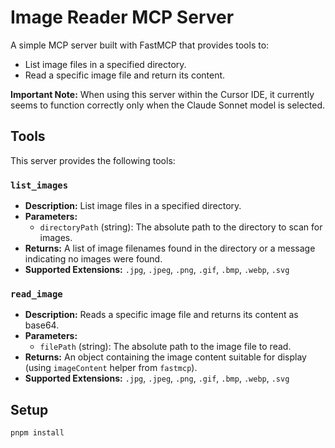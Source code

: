 # Image Reader MCP Server

A simple MCP server built with FastMCP that provides tools to:

- List image files in a specified directory.
- Read a specific image file and return its content.

**Important Note:** When using this server within the Cursor IDE, it currently seems to function correctly only when the Claude Sonnet model is selected.

## Tools

This server provides the following tools:

### `list_images`

*   **Description:** List image files in a specified directory.
*   **Parameters:**
    *   `directoryPath` (string): The absolute path to the directory to scan for images.
*   **Returns:** A list of image filenames found in the directory or a message indicating no images were found.
*   **Supported Extensions:** `.jpg`, `.jpeg`, `.png`, `.gif`, `.bmp`, `.webp`, `.svg`

### `read_image`

*   **Description:** Reads a specific image file and returns its content as base64.
*   **Parameters:**
    *   `filePath` (string): The absolute path to the image file to read.
*   **Returns:** An object containing the image content suitable for display (using `imageContent` helper from `fastmcp`).
*   **Supported Extensions:** `.jpg`, `.jpeg`, `.png`, `.gif`, `.bmp`, `.webp`, `.svg`

## Setup

```bash
pnpm install
```